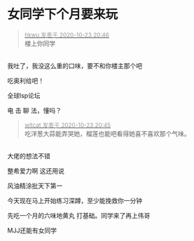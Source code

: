 # 女同学下个月要来玩


<div class="quote"><blockquote><font size="2"><a href="https://www.hostloc.com/forum.php?mod=redirect&amp;goto=findpost&amp;pid=9343144&amp;ptid=757761" target="_blank"><font color="#999999">hkwu 发表于 2020-10-23 20:46</font></a></font><br />
楼上你同学</blockquote></div><br />
我吐了<img src="static/image/smiley/yct/015.gif" smilieid="38" border="0" alt="" />，我没这么重的口味，要不和你楼主那个吧

吃奥利给吧！

全球lsp论坛

 电 击 聊 法，懂吗？

<div class="quote"><blockquote><font size="2"><a href="https://www.hostloc.com/forum.php?mod=redirect&amp;goto=findpost&amp;pid=9343138&amp;ptid=757761" target="_blank"><font color="#999999">witcat 发表于 2020-10-23 20:45</font></a></font><br />
吃洋葱大蒜能弄哭她，榴莲也能吧看得她喜不喜欢那个气味。</blockquote></div><br />
大佬的想法不错

整希爱力啊 这还用说<br />


风油精涂批天下第一<img src="static/image/smiley/default/lol.gif" smilieid="12" border="0" alt="" /><img id="aimg_GXEgj" onclick="zoom(this, this.src, 0, 0, 0)" class="zoom" src="https://cdn.jsdelivr.net/gh/hishis/forum-master/public/images/patch.gif" onmouseover="img_onmouseoverfunc(this)" onload="thumbImg(this)" border="0" alt="" />

今天现在马上开始练习深蹲，至少能挽救你一分钟<img id="aimg_EIhqp" onclick="zoom(this, this.src, 0, 0, 0)" class="zoom" src="https://cdn.jsdelivr.net/gh/hishis/forum-master/public/images/patch.gif" onmouseover="img_onmouseoverfunc(this)" onload="thumbImg(this)" border="0" alt="" />

<img src="static/image/smiley/default/lol.gif" smilieid="12" border="0" alt="" />先吃一个月的六味地黄丸 打基础。同学来了再上伟哥<img src="static/image/smiley/default/titter.gif" smilieid="9" border="0" alt="" />

MJJ还能有女同学<img src="static/image/smiley/default/shocked.gif" smilieid="6" border="0" alt="" />
